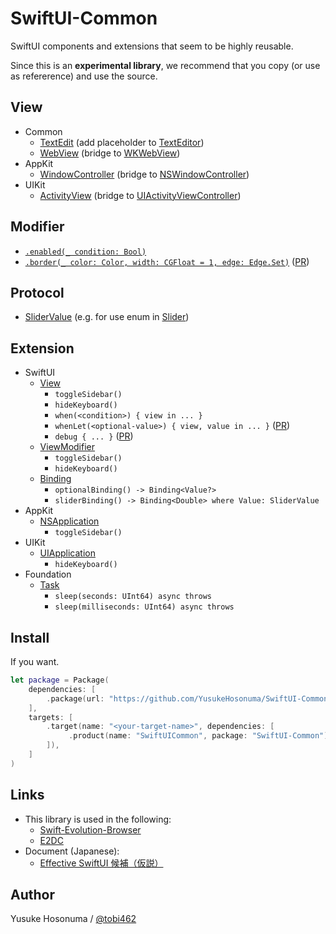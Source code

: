 # SwiftUI-Common

SwiftUI components and extensions that seem to be highly reusable.

Since this is an **experimental library**, we recommend that you copy (or use as refererence) and use the source.

## View

- Common
  - [TextEdit](https://github.com/YusukeHosonuma/SwiftUI-Common/blob/main/Sources/SwiftUICommon/View/TextEdit.swift) (add placeholder to [TextEditor](https://developer.apple.com/documentation/swiftui/texteditor))
  - [WebView](https://github.com/YusukeHosonuma/SwiftUI-Common/blob/main/Sources/SwiftUICommon/View/WebView.swift) (bridge to [WKWebView](https://developer.apple.com/documentation/webkit/wkwebview))
- AppKit
  - [WindowController](https://github.com/YusukeHosonuma/SwiftUI-Common/blob/main/Sources/SwiftUICommon/View/AppKit/WindowController.swift) (bridge to [NSWindowController](https://developer.apple.com/documentation/appkit/nswindowcontroller))
- UIKit
  - [ActivityView](https://github.com/YusukeHosonuma/SwiftUI-Common/blob/main/Sources/SwiftUICommon/View/UIKit/ActivityView.swift) (bridge to [UIActivityViewController](https://developer.apple.com/documentation/uikit/uiactivityviewcontroller))

## Modifier

- [`.enabled(_ condition: Bool)`](https://github.com/YusukeHosonuma/SwiftUI-Common/blob/main/Sources/SwiftUICommon/Modifier/EnabledModifier.swift)
- [`.border(_ color: Color, width: CGFloat = 1, edge: Edge.Set)`](https://github.com/YusukeHosonuma/SwiftUI-Common/blob/main/Sources/SwiftUICommon/Modifier/BorderModifier.swift) ([PR](https://github.com/YusukeHosonuma/SwiftUI-Common/pull/5))

## Protocol

- [SliderValue](https://github.com/YusukeHosonuma/SwiftUI-Common/blob/main/Sources/SwiftUICommon/SliderValue.swift) (e.g. for use enum in [Slider](https://developer.apple.com/documentation/swiftui/slider))

## Extension

- SwiftUI
  - [View](https://github.com/YusukeHosonuma/SwiftUI-Common/blob/main/Sources/SwiftUICommon/Extension/View%2B.swift)
    - `toggleSidebar()`
    - `hideKeyboard()`
    - `when(<condition>) { view in ... }`
    - `whenLet(<optional-value>) { view, value in ... }` ([PR](https://github.com/YusukeHosonuma/SwiftUI-Common/pull/6))
    - `debug { ... }` ([PR](https://github.com/YusukeHosonuma/SwiftUI-Common/pull/8))
  - [ViewModifier](https://github.com/YusukeHosonuma/SwiftUI-Common/blob/main/Sources/SwiftUICommon/Extension/ViewModifier%2B.swift)
    - `toggleSidebar()`
    - `hideKeyboard()`
  - [Binding](https://github.com/YusukeHosonuma/SwiftUI-Common/blob/main/Sources/SwiftUICommon/Extension/Binding%2B.swift)
    - `optionalBinding() -> Binding<Value?>`
    - `sliderBinding() -> Binding<Double> where Value: SliderValue`
- AppKit
  - [NSApplication](https://github.com/YusukeHosonuma/SwiftUI-Common/blob/main/Sources/SwiftUICommon/Extension/AppKit/NSApplication%2B.swift)
    - `toggleSidebar()`
- UIKit
  - [UIApplication](https://github.com/YusukeHosonuma/SwiftUI-Common/blob/main/Sources/SwiftUICommon/Extension/UIKit/UIApplication%2B.swift)
    - `hideKeyboard()`
- Foundation
  - [Task](https://github.com/YusukeHosonuma/SwiftUI-Common/blob/main/Sources/SwiftUICommon/Extension/Task%2B.swift)
    - `sleep(seconds: UInt64) async throws`
    - `sleep(milliseconds: UInt64) async throws`

## Install

If you want.

```swift
let package = Package(
    dependencies: [
        .package(url: "https://github.com/YusukeHosonuma/SwiftUI-Common.git", from: "0.3.0"),
    ],
    targets: [
        .target(name: "<your-target-name>", dependencies: [
             .product(name: "SwiftUICommon", package: "SwiftUI-Common"),
        ]),
    ]
)
```


## Links

- This library is used in the following:
  - [Swift-Evolution-Browser](https://github.com/YusukeHosonuma/Swift-Evolution-Browser) 
  - [E2DC](https://github.com/YusukeHosonuma/E2DC)
- Document (Japanese):
  - [Effective SwiftUI 候補（仮説）](https://github.com/YusukeHosonuma/Effective-SwiftUI)

## Author

Yusuke Hosonuma / [@tobi462](https://twitter.com/tobi462)
